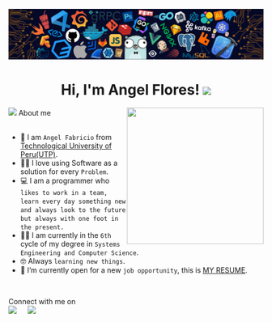 ![Github Banner](https://github.com/Jaydeep-Yadav/Jaydeep-Yadav/blob/main/banner.png)
<h1 align="center">
Hi, I'm Angel Flores!
  <img src="https://media.giphy.com/media/hvRJCLFzcasrR4ia7z/giphy.gif" width="30"></h1>
<picture><img src = "https://github.com/7oSkaaa/7oSkaaa/blob/main/Images/about_me.gif?raw=true" width = 50px></picture> About me
<img align="right" src="https://media.giphy.com/media/QvpqTCiEcwtvx6wwJK/giphy.gif" width="270" height="270" frameBorder="0" class="giphy-embed" allowFullScreen></img>
<br><br>

- 🏫 I am  `Angel Fabricio` from [Technological University of Peru(UTP)](https://www.utp.edu.pe/).
- 👨‍💻 I love using Software as a solution for every `Problem`.
- 💻 I am a programmer who `likes to work in a team, learn every day something new and always look to the future but always with one foot in the present.` 
- 👨‍🎓 I am currently in the `6th` cycle of my degree in `Systems Engineering and Computer Science`.
- 🤓 Always `learning new things`.
- 🤔 I’m currently open for a new `job opportunity`, this is [MY RESUME](https://drive.google.com/file/d/1e6LrDAR-muiZXoD84iLzXUXVycNSzUGU/view?usp=drive_link).
<br>
<p>Connect with me on
<br>	
<a target="_blank" href="https://www.linkedin.com/in/ahmadshaikhk/"><img src="https://img.shields.io/badge/-LinkedIn-0077B5?style=for-the-badge&logo=Linkedin&logoColor=white"></img></a>
&emsp;
<a target="_blank" href="mailto:ahmed.bilal575@gmail.com"
><img src="https://img.shields.io/badge/-Gmail-D14836?style=for-the-badge&logo=Gmail&logoColor=white"></img></a>
&emsp;
</img></a>


<br>
